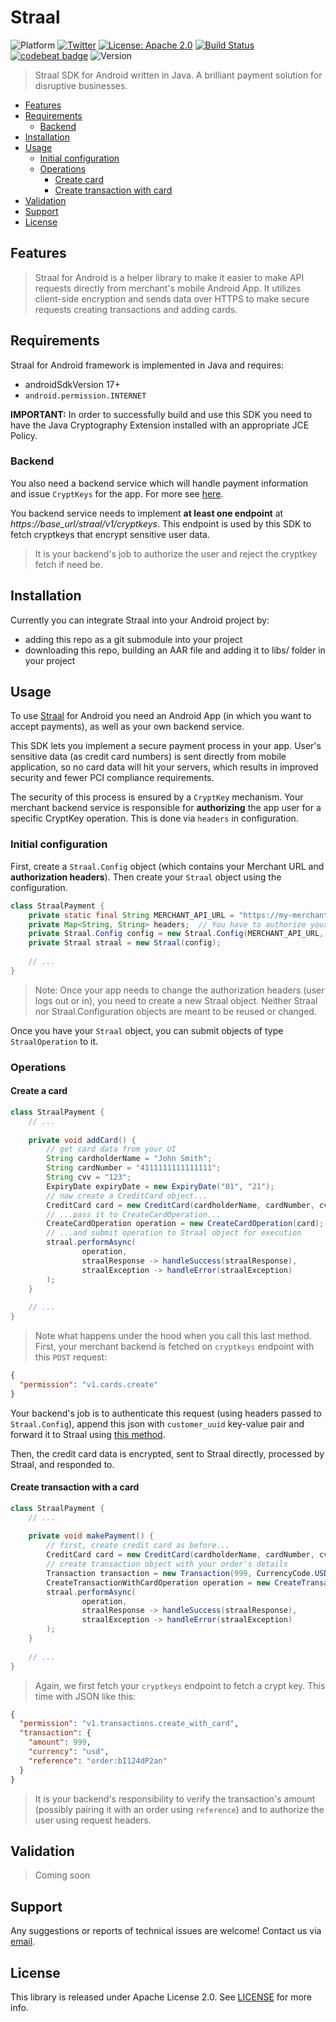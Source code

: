 # Straal
![Platform](https://img.shields.io/badge/platform-Android-green.svg?style=flat)
[![Twitter](https://img.shields.io/badge/twitter-@Straal-blue.svg?style=flat)](http://twitter.com/straal_)
[![License: Apache 2.0](https://img.shields.io/badge/License-Apache%202.0-blue.svg?style=flat)](LICENSE)
[![Build Status](https://travis-ci.org/straal/straal-android.svg?branch=master&style=flat)](https://travis-ci.org/straal/straal-android)
[![codebeat badge](https://codebeat.co/badges/37b43d1a-4be0-40f7-b774-d26f077d9fdf?style=flat)](https://codebeat.co/projects/github-com-straal-straal-android-master)
![Version](https://img.shields.io/badge/version-0.1.0-orange.svg?style=flat)

> Straal SDK for Android written in Java. A brilliant payment solution for disruptive businesses.

- [Features](#features)
- [Requirements](#requirements)
    - [Backend](#backend)
- [Installation](#installation)
- [Usage](#usage)
	- [Initial configuration](#initial-configuration)
	- [Operations](#operations)
		- [Create card](#create-a-card)
		- [Create transaction with card](#create-transaction-with-a-card)
- [Validation](#validation)
- [Support](#support)
- [License](#license)

## Features
> Straal for Android is a helper library to make it easier
  to make API requests directly from merchant's mobile Android App.
  It utilizes client-side encryption and sends data
  over HTTPS to make secure requests creating transactions and adding cards.

## Requirements
Straal for Android framework is implemented in Java and requires:
- androidSdkVersion 17+
- ```android.permission.INTERNET```

**IMPORTANT:** In order to successfully build and use this SDK you need to have the Java Cryptography Extension installed with an appropriate JCE Policy.

### Backend

You also need a backend service which will handle payment information and issue `CryptKeys` for the app. For more see [here](https://api-reference.straal.com).

You backend service needs to implement **at least one endpoint** at *https://_base_url_/straal/v1/cryptkeys*. This endpoint is used by this SDK to fetch cryptkeys that encrypt sensitive user data.

> It is your backend's job to authorize the user and reject the cryptkey fetch if need be.

## Installation

Currently you can integrate Straal into your Android project by:
- adding this repo as a git submodule into your project
- downloading this repo, building an AAR file and adding it to libs/ folder in your project

## Usage

To use [Straal](https://straal.com/) for Android you need an Android App (in which you want to accept payments), as well as your own backend service.

This SDK lets you implement a secure payment process in your app. User's sensitive data (as credit card numbers) is sent directly from mobile application, so no card data will hit your servers, which results in improved security and fewer PCI compliance requirements.

The security of this process is ensured by a `CryptKey` mechanism. Your merchant backend service is responsible for **authorizing** the app user for a specific CryptKey operation. This is done via `headers` in configuration.

### Initial configuration

First, create a `Straal.Config` object (which contains your Merchant URL and **authorization headers**). Then create your `Straal` object using the configuration.
```java
class StraalPayment {
    private static final String MERCHANT_API_URL = "https://my-merchant-backend-url.com";
    private Map<String, String> headers;  // You have to authorize your user on cryptkeys endpoint using these headers!
    private Straal.Config config = new Straal.Config(MERCHANT_API_URL, headers);
    private Straal straal = new Straal(config);
    
    // ...
}
```
> Note: Once your app needs to change the authorization headers (user logs out or in), you need to create a new Straal object. Neither Straal nor Straal.Configuration objects are meant to be reused or changed.

Once you have your `Straal` object, you can submit objects of type `StraalOperation` to it.
### Operations

#### Create a card
```java
class StraalPayment {
    // ...
    
    private void addCard() {
        // get card data from your UI
        String cardholderName = "John Smith";
        String cardNumber = "4111111111111111";
        String cvv = "123";
        ExpiryDate expiryDate = new ExpiryDate("01", "21");
        // now create a CreditCard object...
        CreditCard card = new CreditCard(cardholderName, cardNumber, cvv, expiryDate);
        // ...pass it to CreateCardOperation...
        CreateCardOperation operation = new CreateCardOperation(card);
        // ...and submit operation to Straal object for execution 
        straal.performAsync(
                operation,
                straalResponse -> handleSuccess(straalResponse),
                straalException -> handleError(straalException)
        );
    }
    
    // ...
}
```
> Note what happens under the hood when you call this last method. First, your merchant backend is fetched on `cryptkeys` endpoint with this `POST` request:

```json
{
  "permission": "v1.cards.create"
}
```

Your backend's job is to authenticate this request (using headers passed to `Straal.Config`), append this json with `customer_uuid` key-value pair and forward it to Straal using [this method](https://api-reference.straal.com/#resources-cryptkeys-create-a-cryptkey).

Then, the credit card data is encrypted, sent to Straal directly, processed by Straal, and responded to.
#### Create transaction with a card
```java
class StraalPayment {
    // ...
    
    private void makePayment() {
        // first, create credit card as before...
        CreditCard card = new CreditCard(cardholderName, cardNumber, cvv, expiryDate);
        // create transaction object with your order's details
        Transaction transaction = new Transaction(999, CurrencyCode.USD, "order:bI124dP2an");
        CreateTransactionWithCardOperation operation = new CreateTransactionWithCardOperation(transaction, card);
        straal.performAsync(
                operation,
                straalResponse -> handleSuccess(straalResponse),
                straalException -> handleError(straalException)
        );
    }
    
    // ...
}
```

> Again, we first fetch your `cryptkeys` endpoint to fetch a crypt key. This time with JSON like this:

```json
{
  "permission": "v1.transactions.create_with_card",
  "transaction": {
    "amount": 999,
    "currency": "usd",
    "reference": "order:bI124dP2an"
  }
}
```

> It is your backend's responsibility to verify the transaction's amount (possibly pairing it with an order using `reference`) and to authorize the user using request headers.

## Validation

> Coming soon

## Support

Any suggestions or reports of technical issues are welcome! Contact us via [email](mailto:devteam@straal.com).

## License

This library is released under Apache License 2.0. See [LICENSE](LICENSE) for more info.